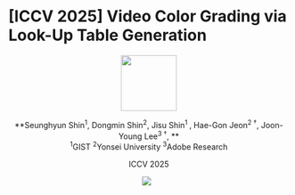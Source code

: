 # **[ICCV 2025] Video Color Grading via Look-Up Table Generation**
<div align="center">
<img src='assets/teaser.png' style="height:100px"></img>
<br>

**Seunghyun Shin<sup>1</sup>, 
Dongmin Shin<sup>2</sup>, 
Jisu Shin<sup>1 </sup>, 
Hae-Gon Jeon<sup>2 &dagger;</sup>, 
Joon-Young Lee<sup>3 &dagger;</sup>, 
**
<br>
<sup>1</sup>GIST
<sup>2</sup>Yonsei University
<sup>3</sup>Adobe Research

ICCV 2025

 <a href='https://arxiv.org/abs/2504.01016'><img src='https://img.shields.io/badge/arXiv-2504.01016-b31b1b.svg'></a> &nbsp;
</div>
